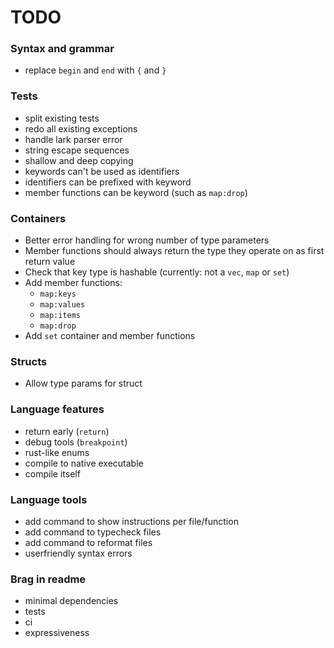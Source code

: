 # TODO

### Syntax and grammar
- replace `begin` and `end` with `{` and `}`

### Tests
- split existing tests
- redo all existing exceptions
- handle lark parser error
- string escape sequences
- shallow and deep copying
- keywords can't be used as identifiers
- identifiers can be prefixed with keyword
- member functions can be keyword (such as `map:drop`)

### Containers
- Better error handling for wrong number of type parameters
- Member functions should always return the type they operate on as first return value
- Check that key type is hashable (currently: not a `vec`, `map` or `set`)
- Add member functions:
    - `map:keys`
    - `map:values`
    - `map:items`
    - `map:drop`
- Add `set` container and member functions

### Structs
- Allow type params for struct

### Language features
- return early (`return`)
- debug tools (`breakpoint`)
- rust-like enums
- compile to native executable
- compile itself

### Language tools
- add command to show instructions per file/function
- add command to typecheck files
- add command to reformat files
- userfriendly syntax errors

### Brag in readme
- minimal dependencies
- tests
- ci
- expressiveness
